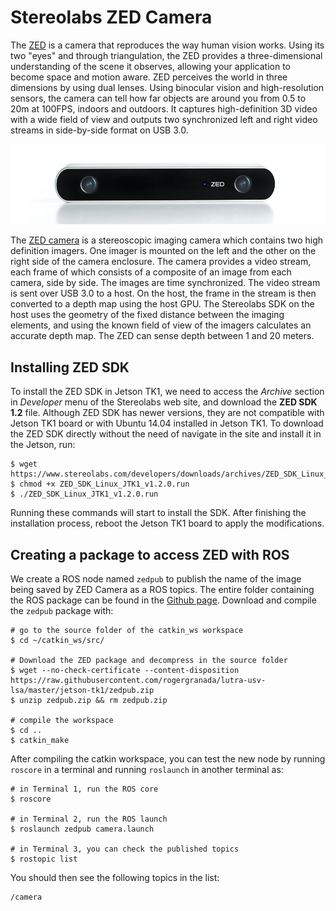 # Stereolabs ZED Camera

The [ZED](https://www.stereolabs.com/documentation/overview/getting-started/introduction.html) is a camera that reproduces the way human vision works. Using its two "eyes" and through triangulation, the ZED provides a three-dimensional understanding of the scene it observes, allowing your application to become space and motion aware. ZED perceives the world in three dimensions by using dual lenses. Using binocular vision and high-resolution sensors, the camera can tell how far objects are around you from 0.5 to 20m at 100FPS, indoors and outdoors. It captures high-definition 3D video with a wide field of view and outputs two synchronized left and right video streams in side-by-side format on USB 3.0. 

!['ZED'](https://raw.githubusercontent.com/lsa-pucrs/platypus_doc/master/docs/source/jetson/images/zed.jpg)

The [ZED camera](http://www.jetsonhacks.com/2016/02/03/stereolabs-zed-camera/) is a stereoscopic imaging camera which contains two high definition imagers. One imager is mounted on the left and the other on the right side of the camera enclosure. The camera provides a video stream, each frame of which consists of a composite of an image from each camera, side by side. The images are time synchronized. The video stream is sent over USB 3.0 to a host. On the host, the frame in the stream is then converted to a depth map using the host GPU. The Stereolabs SDK on the host uses the geometry of the fixed distance between the imaging elements, and using the known field of view of the imagers calculates an accurate depth map. The ZED can sense depth between 1 and 20 meters.

## Installing ZED SDK

To install the ZED SDK in Jetson TK1, we need to access the *Archive* section in *Developer* menu of the Stereolabs web site, and download the **ZED SDK 1.2** file. Although ZED SDK has newer versions, they are not compatible with Jetson TK1 board or with Ubuntu 14.04 installed in Jetson TK1. To download the ZED SDK directly without the need of navigate in the site and install it in the Jetson, run:

```
$ wget https://www.stereolabs.com/developers/downloads/archives/ZED_SDK_Linux_JTK1_v1.2.0.run
$ chmod +x ZED_SDK_Linux_JTK1_v1.2.0.run
$ ./ZED_SDK_Linux_JTK1_v1.2.0.run
```

Running these commands will start to install the SDK. After finishing the installation process, reboot the Jetson TK1 board to apply the modifications.


## Creating a package to access ZED with ROS

We create a ROS node named ``zedpub`` to publish the name of the image being saved by ZED Camera as a ROS topics. The entire folder containing the ROS package can be found in the [Github page](https://github.com/rogergranada/lutra-usv-lsa/blob/master/jetson-tk1/zedpub.zip?raw=true). Download and compile the ``zedpub`` package with:

```
# go to the source folder of the catkin_ws workspace
$ cd ~/catkin_ws/src/

# Download the ZED package and decompress in the source folder
$ wget --no-check-certificate --content-disposition https://raw.githubusercontent.com/rogergranada/lutra-usv-lsa/master/jetson-tk1/zedpub.zip
$ unzip zedpub.zip && rm zedpub.zip

# compile the workspace
$ cd ..
$ catkin_make
```

After compiling the catkin workspace, you can test the new node by running ``roscore`` in a terminal and running ``roslaunch`` in another terminal as:

```
# in Terminal 1, run the ROS core
$ roscore

# in Terminal 2, run the ROS launch
$ roslaunch zedpub camera.launch

# in Terminal 3, you can check the published topics
$ rostopic list
``` 

You should then see the following topics in the list:

```
/camera
```
